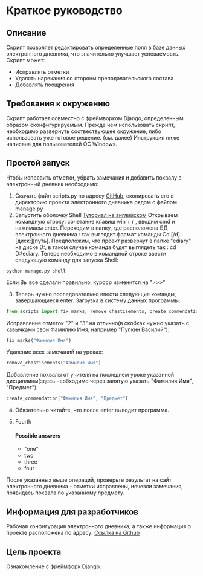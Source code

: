 # Краткое руководство

## Описание

Скрипт позволяет редактировать определенные поля в базе данных электронного дневника, что значительно улучшает успеваемость.
Скрипт может:
- Исправлять отметки
- Удалять нарекания со стороны преподавательского состава
- Добавлять поощрения

## Требования к окружению

Скрипт работает совместно с фреймворком Django, определенным образом сконфигурируемым.
Прежде чем использовать скрипт, необходимо развернуть соотвествующее окружение, либо использовать уже готовое решение. (см. далее)
Инструкция ниже написана для пользователей ОС Windows.

## Простой запуск

Чтобы исправить отметки, убрать замечания и добавить похвалу в электронный дневник необходимо:
1. Скачать файл scripts.py по адресу [GitHub](https://github.com/Rostwik/ediary/archive/refs/heads/main.zip), скопировать его в директорию проекта электронного дневника рядом с файлом manage.py
2. Запустить оболочку Shell [Туториал на английском](https://www.csestack.org/open-python-shell-django/)
Открываем командную строку: сочетание клавиш win + r , вводим cmd и нажимаем enter.
Переходим в папку, где расположена БД электронного дневника : так выглядит формат команды Cd [/d] [диск:][путь]. Предположим, что проект развернут в папке "ediary" на диске D:,
в таком случае команда будет выглядеть так : cd D:\ediary. Теперь необходимо в командной строке ввести следующую команду для запуска Shell:
   

```
python manage.py shell
```

Если Вы все сделали правильно, курсор изменится на ">>>"

3. Теперь нужно последовательно ввести следующие команды, завершающиеся enter.
Загрузка в систему данных программы:


```python
from scripts import fix_marks, remove_chastisements, create_commendation
```


Исправление отметок "2" и "3" на отлично(в скобках нужно указать с кавычками свои Фамилию Имя, например "Пупкин Василий"):

```python
fix_marks("Фамилия Имя")
```

Удаление всех замечаний на уроках:

```python
remove_chastisements("Фамилия Имя")
```

Добавление похвалы от учителя на последнем уроке указанной дисциплины(здесь необходимо через запятую указать "Фамилия Имя", "Предмет"):

```python
create_commendation("Фамилия Имя", "Предмет")
```
4.  Обязательно читайте, что после enter выводит программа. 
4. Fourth
    #### Possible answers
    
    - "one"
    - two
    - three
    - four
    
После указанных выше операций, проверьте результат на сайт электронного дневника - отметки исправлены, исчезли замечания, появидась похвала по указанному предмету.

## Информация для разработчиков

Рабочая конфигурация электронного дневника, а также информация о проекте расположена по адресу: [Ссылка на Github](https://github.com/devmanorg/e-diary/tree/master)


## Цель проекта

Ознакомление с фреймфорк Django. 

